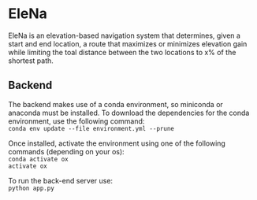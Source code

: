 # EleNa

EleNa is an elevation-based navigation system that determines, given a start and end location, a route that maximizes or minimizes elevation gain while limiting the toal distance between the two locations to x% of the shortest path.

## Backend

The backend makes use of a conda environment, so miniconda or anaconda must be installed. To download the dependencies for the conda environment, use the following command:  
`conda env update --file environment.yml --prune`

Once installed, activate the environment using one of the following commands (depending on your os):  
`conda activate ox`  
`activate ox`

To run the back-end server use:  
 `python app.py`
